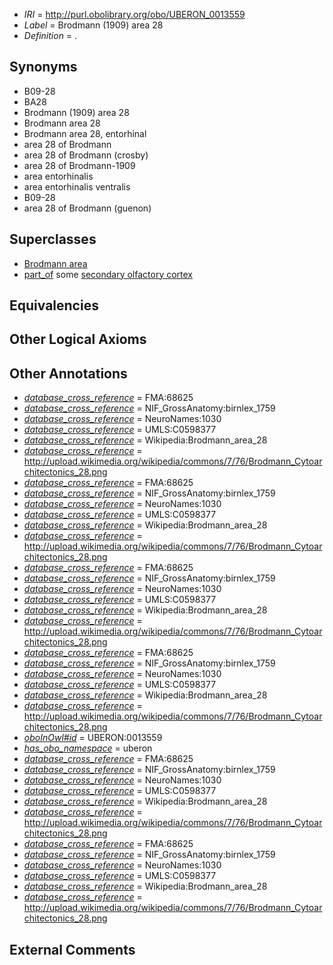  * *IRI* = http://purl.obolibrary.org/obo/UBERON_0013559
 * *Label* = Brodmann (1909) area 28
 * *Definition* = .

## Synonyms

 * B09-28
 * BA28
 * Brodmann (1909) area 28
 * Brodmann area 28
 * Brodmann area 28, entorhinal
 * area 28 of Brodmann
 * area 28 of Brodmann (crosby)
 * area 28 of Brodmann-1909
 * area entorhinalis
 * area entorhinalis ventralis
 * B09-28
 * area 28 of Brodmann (guenon)

## Superclasses

 * [Brodmann area](../../UBERON/29/UBERON_0013529.md)
 * [part_of](../../BFO/50/BFO_0000050.md) some [secondary olfactory cortex](../../UBERON/95/UBERON_0002895.md)

## Equivalencies


## Other Logical Axioms


## Other Annotations

 * *[database_cross_reference](../../ef/oboInOwl#hasDbXref.md)* = FMA:68625
 * *[database_cross_reference](../../ef/oboInOwl#hasDbXref.md)* = NIF_GrossAnatomy:birnlex_1759
 * *[database_cross_reference](../../ef/oboInOwl#hasDbXref.md)* = NeuroNames:1030
 * *[database_cross_reference](../../ef/oboInOwl#hasDbXref.md)* = UMLS:C0598377
 * *[database_cross_reference](../../ef/oboInOwl#hasDbXref.md)* = Wikipedia:Brodmann_area_28
 * *[database_cross_reference](../../ef/oboInOwl#hasDbXref.md)* = http://upload.wikimedia.org/wikipedia/commons/7/76/Brodmann_Cytoarchitectonics_28.png
 * *[database_cross_reference](../../ef/oboInOwl#hasDbXref.md)* = FMA:68625
 * *[database_cross_reference](../../ef/oboInOwl#hasDbXref.md)* = NIF_GrossAnatomy:birnlex_1759
 * *[database_cross_reference](../../ef/oboInOwl#hasDbXref.md)* = NeuroNames:1030
 * *[database_cross_reference](../../ef/oboInOwl#hasDbXref.md)* = UMLS:C0598377
 * *[database_cross_reference](../../ef/oboInOwl#hasDbXref.md)* = Wikipedia:Brodmann_area_28
 * *[database_cross_reference](../../ef/oboInOwl#hasDbXref.md)* = http://upload.wikimedia.org/wikipedia/commons/7/76/Brodmann_Cytoarchitectonics_28.png
 * *[database_cross_reference](../../ef/oboInOwl#hasDbXref.md)* = FMA:68625
 * *[database_cross_reference](../../ef/oboInOwl#hasDbXref.md)* = NIF_GrossAnatomy:birnlex_1759
 * *[database_cross_reference](../../ef/oboInOwl#hasDbXref.md)* = NeuroNames:1030
 * *[database_cross_reference](../../ef/oboInOwl#hasDbXref.md)* = UMLS:C0598377
 * *[database_cross_reference](../../ef/oboInOwl#hasDbXref.md)* = Wikipedia:Brodmann_area_28
 * *[database_cross_reference](../../ef/oboInOwl#hasDbXref.md)* = http://upload.wikimedia.org/wikipedia/commons/7/76/Brodmann_Cytoarchitectonics_28.png
 * *[database_cross_reference](../../ef/oboInOwl#hasDbXref.md)* = FMA:68625
 * *[database_cross_reference](../../ef/oboInOwl#hasDbXref.md)* = NIF_GrossAnatomy:birnlex_1759
 * *[database_cross_reference](../../ef/oboInOwl#hasDbXref.md)* = NeuroNames:1030
 * *[database_cross_reference](../../ef/oboInOwl#hasDbXref.md)* = UMLS:C0598377
 * *[database_cross_reference](../../ef/oboInOwl#hasDbXref.md)* = Wikipedia:Brodmann_area_28
 * *[database_cross_reference](../../ef/oboInOwl#hasDbXref.md)* = http://upload.wikimedia.org/wikipedia/commons/7/76/Brodmann_Cytoarchitectonics_28.png
 * *[oboInOwl#id](../../id/oboInOwl#id.md)* = UBERON:0013559
 * *[has_obo_namespace](../../ce/oboInOwl#hasOBONamespace.md)* = uberon
 * *[database_cross_reference](../../ef/oboInOwl#hasDbXref.md)* = FMA:68625
 * *[database_cross_reference](../../ef/oboInOwl#hasDbXref.md)* = NIF_GrossAnatomy:birnlex_1759
 * *[database_cross_reference](../../ef/oboInOwl#hasDbXref.md)* = NeuroNames:1030
 * *[database_cross_reference](../../ef/oboInOwl#hasDbXref.md)* = UMLS:C0598377
 * *[database_cross_reference](../../ef/oboInOwl#hasDbXref.md)* = Wikipedia:Brodmann_area_28
 * *[database_cross_reference](../../ef/oboInOwl#hasDbXref.md)* = http://upload.wikimedia.org/wikipedia/commons/7/76/Brodmann_Cytoarchitectonics_28.png
 * *[database_cross_reference](../../ef/oboInOwl#hasDbXref.md)* = FMA:68625
 * *[database_cross_reference](../../ef/oboInOwl#hasDbXref.md)* = NIF_GrossAnatomy:birnlex_1759
 * *[database_cross_reference](../../ef/oboInOwl#hasDbXref.md)* = NeuroNames:1030
 * *[database_cross_reference](../../ef/oboInOwl#hasDbXref.md)* = UMLS:C0598377
 * *[database_cross_reference](../../ef/oboInOwl#hasDbXref.md)* = Wikipedia:Brodmann_area_28
 * *[database_cross_reference](../../ef/oboInOwl#hasDbXref.md)* = http://upload.wikimedia.org/wikipedia/commons/7/76/Brodmann_Cytoarchitectonics_28.png

## External Comments

